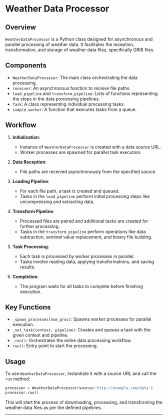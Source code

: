 
# Weather Data Processor

## Overview

`WeatherDataProcessor` is a Python class designed for asynchronous and parallel processing of weather data. It facilitates the reception, transformation, and storage of weather data files, specifically GRIB files.

## Components

- `WeatherDataProcessor`: The main class orchestrating the data processing.
- `receiver`: An asynchronous function to receive file paths.
- `load_pipeline` and `transform_pipeline`: Lists of functions representing the steps in the data processing pipelines.
- `Task`: A class representing individual processing tasks.
- `simple_worker`: A function that executes tasks from a queue.

## Workflow

1. **Initialization**:
   - Instance of `WeatherDataProcessor` is created with a data source URL.
   - Worker processes are spawned for parallel task execution.

2. **Data Reception**:
   - File paths are received asynchronously from the specified source.

3. **Loading Pipeline**:
   - For each file path, a task is created and queued.
   - Tasks in the `load_pipeline` perform initial processing steps like uncompressing and extracting data.

4. **Transform Pipeline**:
   - Processed files are paired and additional tasks are created for further processing.
   - Tasks in the `transform_pipeline` perform operations like data subtraction, sentinel value replacement, and binary file building.

5. **Task Processing**:
   - Each task is processed by worker processes in parallel.
   - Tasks involve reading data, applying transformations, and saving results.

6. **Completion**:
   - The program waits for all tasks to complete before finishing execution.

## Key Functions

- `_spawn_processes(num_proc)`: Spawns worker processes for parallel execution.
- `_set_task(context, pipeline)`: Creates and queues a task with the given context and pipeline.
- `_run()`: Orchestrates the entire data processing workflow.
- `run()`: Entry point to start the processing.

## Usage

To use `WeatherDataProcessor`, instantiate it with a source URL and call the `run` method:

```python
processor = WeatherDataProcessor(source='http://example.com/data')
processor.run()
```

This will start the process of downloading, processing, and transforming the weather data files as per the defined pipelines.

---
